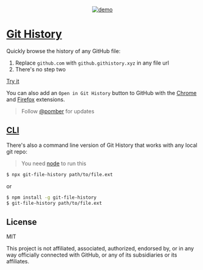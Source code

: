 <div align="center">
<a href="https://github.githistory.xyz/babel/babel/blob/master/packages/babel-core/test/browserify.js">
<img alt="demo" src="https://user-images.githubusercontent.com/1911623/52460615-f3899d80-2b49-11e9-8c21-06af4097a527.gif" />
</a>
</div>

# [Git History](https://githistory.xyz)

Quickly browse the history of any GitHub file:

1. Replace `github.com` with `github.githistory.xyz` in any file url
2. There's no step two

[Try it](https://github.githistory.xyz/babel/babel/blob/master/packages/babel-core/test/browserify.js)

You can also add an `Open in Git History` button to GitHub with the [Chrome](https://chrome.google.com/webstore/detail/github-history-browser-ex/laghnmifffncfonaoffcndocllegejnf) and [Firefox](https://addons.mozilla.org/es/firefox/addon/github-history/) extensions.

> Follow [@pomber](https://twitter.com/pomber) for updates

## [CLI](https://github.com/pomber/git-history/tree/master/cli)
There's also a command line version of Git History that works with any local git repo:

> You need [node](https://nodejs.org/en/) to run this

```bash
$ npx git-file-history path/to/file.ext
```

or

```bash
$ npm install -g git-file-history
$ git-file-history path/to/file.ext
```

## License

MIT

This project is not affiliated, associated, authorized, endorsed by, or in any way officially connected with GitHub, or any of its subsidiaries or its affiliates.
